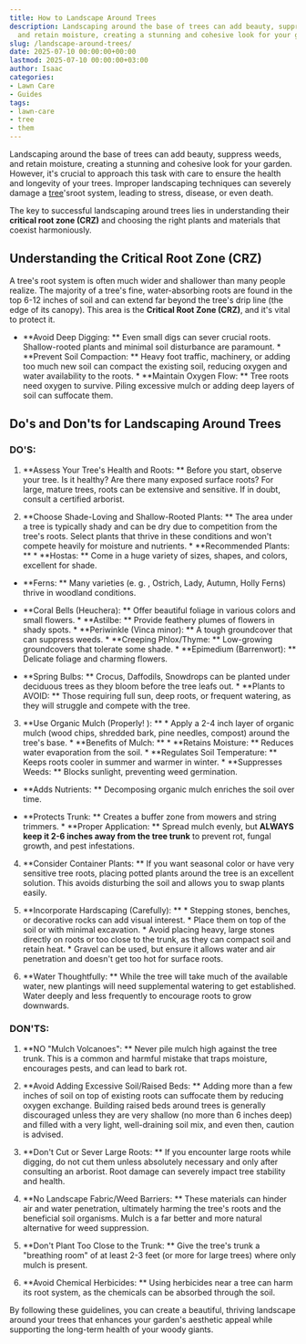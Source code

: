 ```yaml
---
title: How to Landscape Around Trees
description: Landscaping around the base of trees can add beauty, suppress weeds,
  and retain moisture, creating a stunning and cohesive look for your garden.
slug: /landscape-around-trees/
date: 2025-07-10 00:00:00+00:00
lastmod: 2025-07-10 00:00:00+03:00
author: Isaac
categories:
- Lawn Care
- Guides
tags:
- lawn-care
- tree
- them
---
```

Landscaping around the base of trees can add beauty, suppress weeds, and retain moisture, creating a stunning and cohesive look for your garden. However, it's crucial to approach this task with care to ensure the health and longevity of your trees. Improper landscaping techniques can severely damage a [tree](https://pestpolicy.com/10-trees-to-grow-in-containers/)'sroot system, leading to stress, disease, or even death.

The key to successful landscaping around trees lies in understanding their **critical root zone (CRZ)** and choosing the right plants and materials that coexist harmoniously.

##  Understanding the Critical Root Zone (CRZ)

A tree's root system is often much wider and shallower than many people realize. The majority of a tree's fine, water-absorbing roots are found in the top 6-12 inches of soil and can extend far beyond the tree's drip line (the edge of its canopy). This area is the **Critical Root Zone (CRZ)**, and it's vital to protect it.

* **Avoid Deep Digging: ** Even small digs can sever crucial roots. Shallow-rooted plants and minimal soil disturbance are paramount. * **Prevent Soil Compaction: ** Heavy foot traffic, machinery, or adding too much new soil can compact the existing soil, reducing oxygen and water availability to the roots. * **Maintain Oxygen Flow: ** Tree roots need oxygen to survive. Piling excessive mulch or adding deep layers of soil can suffocate them.

##  Do's and Don'ts for Landscaping Around Trees

###  **DO'S:**

1. **Assess Your Tree's Health and Roots: ** Before you start, observe your tree. Is it healthy? Are there many exposed surface roots? For large, mature trees, roots can be extensive and sensitive. If in doubt, consult a certified arborist.

2. **Choose Shade-Loving and Shallow-Rooted Plants: ** The area under a tree is typically shady and can be dry due to competition from the tree's roots. Select plants that thrive in these conditions and won't compete heavily for moisture and nutrients. * **Recommended Plants: ** * **Hostas: ** Come in a huge variety of sizes, shapes, and colors, excellent for shade.

* **Ferns: ** Many varieties (e. g. , Ostrich, Lady, Autumn, Holly Ferns) thrive in woodland conditions.

* **Coral Bells (Heuchera): ** Offer beautiful foliage in various colors and small flowers. * **Astilbe: ** Provide feathery plumes of flowers in shady spots. * **Periwinkle (Vinca minor): ** A tough groundcover that can suppress weeds. * **Creeping Phlox/Thyme: ** Low-growing groundcovers that tolerate some shade. * **Epimedium (Barrenwort): ** Delicate foliage and charming flowers.

* **Spring Bulbs: ** Crocus, Daffodils, Snowdrops can be planted under deciduous trees as they bloom before the tree leafs out. * **Plants to AVOID: ** Those requiring full sun, deep roots, or frequent watering, as they will struggle and compete with the tree.

3. **Use Organic Mulch (Properly! ): ** * Apply a 2-4 inch layer of organic mulch (wood chips, shredded bark, pine needles, compost) around the tree's base. * **Benefits of Mulch: ** * **Retains Moisture: ** Reduces water evaporation from the soil. * **Regulates Soil Temperature: ** Keeps roots cooler in summer and warmer in winter. * **Suppresses Weeds: ** Blocks sunlight, preventing weed germination.

* **Adds Nutrients: ** Decomposing organic mulch enriches the soil over time.

* **Protects Trunk: ** Creates a buffer zone from mowers and string trimmers. * **Proper Application: ** Spread mulch evenly, but **ALWAYS keep it 2-6 inches away from the tree trunk** to prevent rot, fungal growth, and pest infestations.

4. **Consider Container Plants: ** If you want seasonal color or have very sensitive tree roots, placing potted plants around the tree is an excellent solution. This avoids disturbing the soil and allows you to swap plants easily.

5. **Incorporate Hardscaping (Carefully): ** * Stepping stones, benches, or decorative rocks can add visual interest. * Place them on top of the soil or with minimal excavation. * Avoid placing heavy, large stones directly on roots or too close to the trunk, as they can compact soil and retain heat. * Gravel can be used, but ensure it allows water and air penetration and doesn't get too hot for surface roots.

6. **Water Thoughtfully: ** While the tree will take much of the available water, new plantings will need supplemental watering to get established. Water deeply and less frequently to encourage roots to grow downwards.

###  **DON'TS:**

1. **NO "Mulch Volcanoes": ** Never pile mulch high against the tree trunk. This is a common and harmful mistake that traps moisture, encourages pests, and can lead to bark rot.

2. **Avoid Adding Excessive Soil/Raised Beds: ** Adding more than a few inches of soil on top of existing roots can suffocate them by reducing oxygen exchange. Building raised beds around trees is generally discouraged unless they are very shallow (no more than 6 inches deep) and filled with a very light, well-draining soil mix, and even then, caution is advised.

3. **Don't Cut or Sever Large Roots: ** If you encounter large roots while digging, do not cut them unless absolutely necessary and only after consulting an arborist. Root damage can severely impact tree stability and health.

4. **No Landscape Fabric/Weed Barriers: ** These materials can hinder air and water penetration, ultimately harming the tree's roots and the beneficial soil organisms. Mulch is a far better and more natural alternative for weed suppression.

5. **Don't Plant Too Close to the Trunk: ** Give the tree's trunk a "breathing room" of at least 2-3 feet (or more for large trees) where only mulch is present.

6. **Avoid Chemical Herbicides: ** Using herbicides near a tree can harm its root system, as the chemicals can be absorbed through the soil.

By following these guidelines, you can create a beautiful, thriving landscape around your trees that enhances your garden's aesthetic appeal while supporting the long-term health of your woody giants.